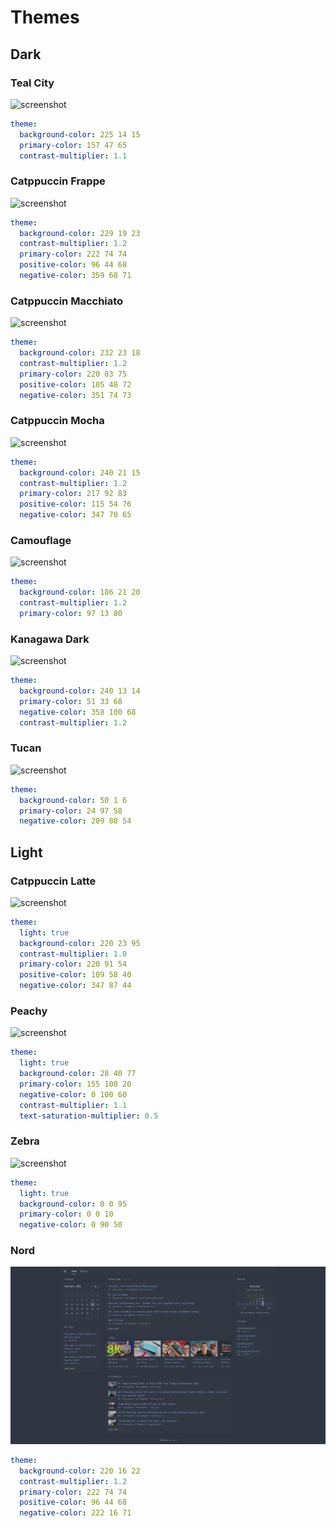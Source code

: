 # Themes

## Dark

### Teal City
![screenshot](images/themes/teal-city.png)
```yaml
theme:
  background-color: 225 14 15
  primary-color: 157 47 65
  contrast-multiplier: 1.1
```

### Catppuccin Frappe
![screenshot](images/themes/catppuccin-frappe.png)
```yaml
theme:
  background-color: 229 19 23
  contrast-multiplier: 1.2
  primary-color: 222 74 74
  positive-color: 96 44 68
  negative-color: 359 68 71
```

### Catppuccin Macchiato
![screenshot](images/themes/catppuccin-macchiato.png)
```yaml
theme:
  background-color: 232 23 18
  contrast-multiplier: 1.2
  primary-color: 220 83 75
  positive-color: 105 48 72
  negative-color: 351 74 73
```

### Catppuccin Mocha
![screenshot](images/themes/catppuccin-mocha.png)
```yaml
theme:
  background-color: 240 21 15
  contrast-multiplier: 1.2
  primary-color: 217 92 83
  positive-color: 115 54 76
  negative-color: 347 70 65
```

### Camouflage
![screenshot](images/themes/camouflage.png)
```yaml
theme:
  background-color: 186 21 20
  contrast-multiplier: 1.2
  primary-color: 97 13 80
```

### Kanagawa Dark
![screenshot](images/themes/kanagawa-dark.png)
```yaml
theme:
  background-color: 240 13 14
  primary-color: 51 33 68
  negative-color: 358 100 68
  contrast-multiplier: 1.2
```

### Tucan
![screenshot](images/themes/tucan.png)
```yaml
theme:
  background-color: 50 1 6
  primary-color: 24 97 58
  negative-color: 209 88 54
```

## Light

### Catppuccin Latte
![screenshot](images/themes/catppuccin-latte.png)
```yaml
theme:
  light: true
  background-color: 220 23 95
  contrast-multiplier: 1.0
  primary-color: 220 91 54
  positive-color: 109 58 40
  negative-color: 347 87 44
```

### Peachy
![screenshot](images/themes/peachy.png)
```yaml
theme:
  light: true
  background-color: 28 40 77
  primary-color: 155 100 20
  negative-color: 0 100 60
  contrast-multiplier: 1.1
  text-saturation-multiplier: 0.5
```

### Zebra
![screenshot](images/themes/zebra.png)
```yaml
theme:
  light: true
  background-color: 0 0 95
  primary-color: 0 0 10
  negative-color: 0 90 50
```

### Nord
![screenshot](images/themes/nord.png)
```yaml
theme:
  background-color: 220 16 22
  contrast-multiplier: 1.2
  primary-color: 222 74 74
  positive-color: 96 44 68
  negative-color: 222 16 71